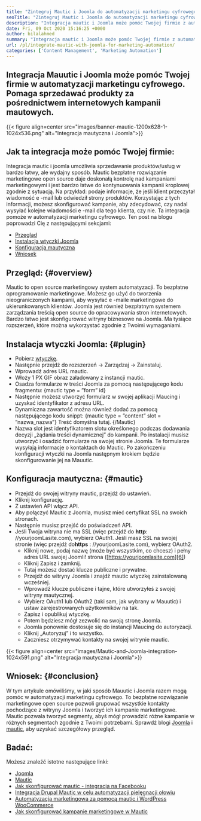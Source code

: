 ```yaml
---
title: "Zintegruj Mautic i Joomla do automatyzacji marketingu cyfrowego ”" 
seoTitle: "Zintegruj Mautic i Joomla do automatyzacji marketingu cyfrowego" 
description: "Integracja mautic i Joomla może pomóc Twojej firmie z automatyzacją marketingu cyfrowego. Pomaga sprzedawać produkty za pomocą kampanii mautowych." 
date: Fri, 09 Oct 2020 15:16:25 +0000
author: bilalahmed
summary: "Integracja mautic i Joomla może pomóc Twojej firmie z automatyzacją marketingu cyfrowego. Pomaga sprzedawać produkty za pośrednictwem internetowych kampanii mautowych." 
url: /pl/integrate-mautic-with-joomla-for-marketing-automation/
categories: ['Content Management', 'Marketing Automation']
---
```


## Integracja Mauutic i Joomla może pomóc Twojej firmie w automatyzacji marketingu cyfrowego. Pomaga sprzedawać produkty za pośrednictwem internetowych kampanii mautowych.

{{< figure align=center src="images/banner-mautic-1200x628-1-1024x536.png" alt="Integracja mautyczna i Joomla">}}


## Jak ta integracja może pomóc Twojej firmie:
Integracja mautic i joomla umożliwia sprzedawanie produktów/usług w bardzo łatwy, ale wydajny sposób. Mautic bezpłatne rozwiązanie marketingowe open source daje doskonałą kontrolę nad kampaniami marketingowymi i jest bardzo łatwe do kontynuowania kampanii kroplowej zgodnie z sytuacją. Na przykład: podaje informacje, że jeśli klient przeczytał wiadomość e -mail lub odwiedził strony produktów. Korzystając z tych informacji, możesz skonfigurować kampanie, aby zdecydować, czy nadal wysyłać kolejne wiadomości e -mail dla tego klienta, czy nie. Ta integracja pomoże w automatyzacji marketingu cyfrowego. Ten post na blogu poprowadzi Cię z następującymi sekcjami:
  * [Przegląd][1]
  * [Instalacja wtyczki Joomla][2]
  * [Konfiguracja mautyczna][3]
  * [Wniosek][4]

## Przegląd: {#overview}

Mautic to open source marketingowy system automatyzacji. To bezpłatne oprogramowanie marketingowe. Możesz go użyć do tworzenia nieograniczonych kampanii, aby wysyłać e -maile marketingowe do ukierunkowanych klientów.
Joomla jest również bezpłatnym systemem zarządzania treścią open source do opracowywania stron internetowych. Bardzo łatwo jest skonfigurować witryny biznesowe na Joomla. Ma tysiące rozszerzeń, które można wykorzystać zgodnie z Twoimi wymaganiami.

## Instalacja wtyczki Joomla: {#plugin}

  * Pobierz [wtyczkę][5].
  * Następnie przejdź do rozszerzeń -> Zarządzaj -> Zainstaluj.
  * Wprowadź adres URL mautic.
  * Włoży 1 PX GIF obraz załadowany z instancji mautic.
  * Osadza formularze w treści Joomla za pomocą następującego kodu fragmentu: {mautic type = ”form” id}
  * Następnie możesz utworzyć formularz w swojej aplikacji Maucing i uzyskać identyfikator z adresu URL.
  * Dynamiczna zawartość można również dodać za pomocą następującego kodu snippt: {mautic type = ”content” slot = ”nazwa_nazwa”} Treść domyślna tutaj. {/Mautic}
  * Nazwa slot jest identyfikatorem slotu określonego podczas dodawania decyzji „żądania treści dynamicznej” do kampanii.
Po instalacji musisz utworzyć i osadzić formularze na swojej stronie Joomla. Te formularze wysyłają informacje o kontaktach do Mautic. Po zakończeniu konfiguracji wtyczki na Joomla następnym krokiem będzie skonfigurowanie jej na Mauutic.

## Konfiguracja mautyczna: {#mautic}

  * Przejdź do swojej witryny mautic, przejdź do ustawień.
  * Kliknij konfigurację.
  * Z ustawień API włącz API.
  * Aby połączyć Mautic z Joomla, musisz mieć certyfikat SSL na swoich stronach.
  * Następnie musisz przejść do poświadczeń API.
* Jeśli Twoja witryna nie ma SSL (więc przejdź do **http**: //yourjoomLasite.com), wybierz OAuth1. Jeśli masz SSL na swojej stronie (więc przejdź do**https** : //yourjoomLasite.com), wybierz OAuth2.
  * Kliknij nowe, podaj nazwę (może być wszystkim, co chcesz) i pełny adres URL swojej Joomli! strona ([https://yourjoomlasite.com][6])
  * Kliknij Zapisz i zamknij.
  * Tutaj możesz dostać klucze publiczne i prywatne.
  * Przejdź do witryny Joomla i znajdź mautic wtyczkę zainstalowaną wcześniej.
  * Wprowadź klucze publiczne i tajne, które utworzyłeś z swojej witryny mautycznej.
  * Wybierz OAuth1 lub OAuth2 (taki sam, jak wybrany w Mauutic) i ustaw zarejestrowanych użytkowników na tak.
  * Zapisz i opublikuj wtyczkę.
  * Potem będziesz mógł zezwolić na swoją stronę Joomla.
  * Joomla ponownie dostosuje się do instancji Maucing do autoryzacji.
  * Kliknij „Autoryzuj” i to wszystko.
  * Zaczniesz otrzymywać kontakty na swojej witrynie mautic.

{{< figure align=center src="images/Mautic-and-Joomla-integration-1024x591.png" alt="Integracja mautyczna i Joomla">}}


## Wniosek: {#conclusion}

W tym artykule omówiliśmy, w jaki sposób Mauutic i Joomla razem mogą pomóc w automatyzacji marketingu cyfrowego. To bezpłatne rozwiązanie marketingowe open source pozwoli grupować wszystkie kontakty pochodzące z witryny Joomla i tworzyć ich kampanie marketingowe. Mautic pozwala tworzyć segmenty, abyś mógł prowadzić różne kampanie w różnych segmentach zgodnie z Twoimi potrzebami. Sprawdź blogi [Joomla][7] i [mautic][8], aby uzyskać szczegółowy przegląd.

## Badać:
Możesz znaleźć istotne następujące linki:
  * [Joomla][7]
  * [Mautic][8]
  * [Jak skonfigurować mautic - integracja na Facebooku][9]
  * [Integracja Drupal Mautic w celu automatyzacji pielęgnacji ołowiu][10]
  * [Automatyzacja marketingowa za pomocą mautic i WordPress WooCommerce][11]
  * [Jak skonfigurować kampanie marketingowe w Mautic][12]



[1]: #overview
[2]: #plugin
[3]: #mautic
[4]: #conclusion
[5]: https://href.li/?https://extensions.joomla.org/extension/mautic/
[6]: https://href.li/?https://yourjoomlasite.com
[7]: https://products.containerize.com/content-management/joomla
[8]: https://products.containerize.com/marketing-automation/mautic
[9]: https://blog.containerize.com/marketing-automation/how-to-setup-mautic-facebook-integration/
[10]: https://blog.containerize.com/content-management/drupal-tutorial-automate-lead-growth-with-drupal-mautic/
[11]: https://blog.containerize.com/blogging/marketing-automation-using-mautic-and-wordpress-woocommerce/
[12]: https://blog.containerize.com/marketing-automation/how-to-setup-marketing-campaigns-using-mautic-campaign-builder/
